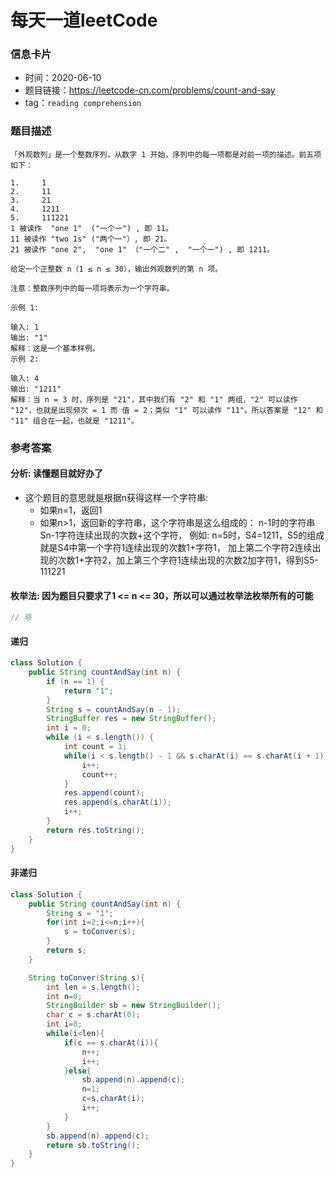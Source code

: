 # 每天一道leetCode

### 信息卡片

- 时间：2020-06-10
- 题目链接：https://leetcode-cn.com/problems/count-and-say
- tag：`reading comprehension`

### 题目描述

```
「外观数列」是一个整数序列，从数字 1 开始，序列中的每一项都是对前一项的描述。前五项如下：

1.     1
2.     11
3.     21
4.     1211
5.     111221
1 被读作  "one 1"  ("一个一") , 即 11。
11 被读作 "two 1s" ("两个一"）, 即 21。
21 被读作 "one 2",  "one 1" （"一个二" ,  "一个一") , 即 1211。

给定一个正整数 n（1 ≤ n ≤ 30），输出外观数列的第 n 项。

注意：整数序列中的每一项将表示为一个字符串。

示例 1:

输入: 1
输出: "1"
解释：这是一个基本样例。
示例 2:

输入: 4
输出: "1211"
解释：当 n = 3 时，序列是 "21"，其中我们有 "2" 和 "1" 两组，"2" 可以读作 "12"，也就是出现频次 = 1 而 值 = 2；类似 "1" 可以读作 "11"。所以答案是 "12" 和 "11" 组合在一起，也就是 "1211"。

```

### 参考答案

#### 分析: 读懂题目就好办了
- 这个题目的意思就是根据n获得这样一个字符串:
    - 如果n=1，返回1
    - 如果n>1，返回新的字符串，这个字符串是这么组成的： n-1时的字符串Sn-1字符连续出现的次数+这个字符，
    例如: n=5时，S4=1211，S5的组成就是S4中第一个字符1连续出现的次数1+字符1，
    加上第二个字符2连续出现的次数1+字符2，加上第三个字符1连续出现的次数2加字符1，得到S5-111221

#### 枚举法: 因为题目只要求了1 <= n <= 30，所以可以通过枚举法枚举所有的可能

```java
// 略
```

#### 递归

```java
class Solution {
    public String countAndSay(int n) {
        if (n == 1) {
            return "1";
        }
        String s = countAndSay(n - 1);
        StringBuffer res = new StringBuffer();
        int i = 0;
        while (i < s.length()) {
            int count = 1;
            while(i < s.length() - 1 && s.charAt(i) == s.charAt(i + 1)) {
                i++;
                count++;
            }
            res.append(count);
            res.append(s.charAt(i));
            i++;
        }
        return res.toString();
    }
}
```

#### 非递归

```java
class Solution {
    public String countAndSay(int n) {
        String s = "1";
        for(int i=2;i<=n;i++){
            s = toConver(s);
        }
        return s;
    }

    String toConver(String s){
        int len = s.length();
        int n=0;
        StringBuilder sb = new StringBuilder();
        char c = s.charAt(0);
        int i=0;
        while(i<len){
            if(c == s.charAt(i)){
                n++;
                i++;
            }else{
                sb.append(n).append(c);
                n=1;
                c=s.charAt(i);
                i++;
            }
        }
        sb.append(n).append(c);
        return sb.toString();
    }
}
```
